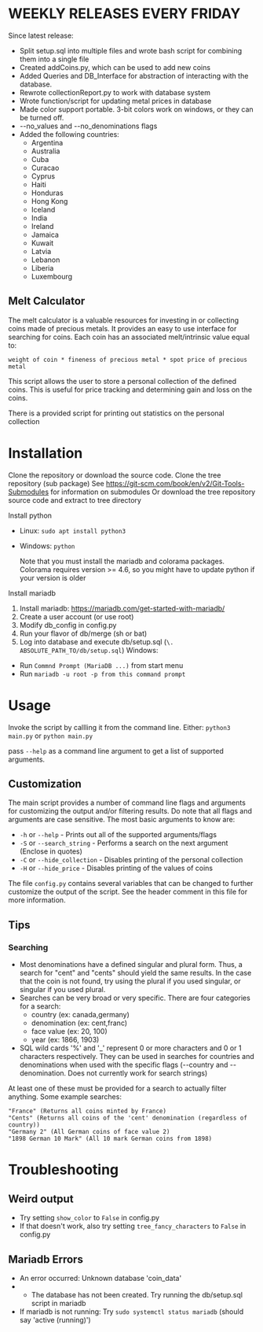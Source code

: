 # WEEKLY RELEASES EVERY FRIDAY

Since latest release:
* Split setup.sql into multiple files and wrote bash script for combining them into a single file
* Created addCoins.py, which can be used to add new coins
* Added Queries and DB_Interface for abstraction of interacting with the database.
* Rewrote collectionReport.py to work with database system
* Wrote function/script for updating metal prices in database
* Made color support portable. 3-bit colors work on windows, or they can be turned off.
* --no_values and --no_denominations flags
* Added the following countries:
  * Argentina
  * Australia
  * Cuba
  * Curacao
  * Cyprus
  * Haiti
  * Honduras
  * Hong Kong
  * Iceland
  * India
  * Ireland
  * Jamaica
  * Kuwait
  * Latvia
  * Lebanon
  * Liberia
  * Luxembourg

## Melt Calculator

The melt calculator is a valuable resources for investing in or collecting coins made of precious metals. It provides an easy to use interface for searching for coins. Each coin has an associated melt/intrinsic value equal to:
    
    weight of coin * fineness of precious metal * spot price of precious metal

This script allows the user to store a personal collection of the defined coins. This is useful for price tracking and determining gain and loss on the coins.

There is a provided script for printing out statistics on the personal collection

# Installation

Clone the repository or download the source code.
Clone the tree repository (sub package)
    See https://git-scm.com/book/en/v2/Git-Tools-Submodules for information on submodules
Or download the tree repository source code and extract to tree directory

Install python
* Linux: `sudo apt install python3`
* Windows: `python`

    Note that you must install the mariadb and colorama packages. Colorama requires version >= 4.6, so you might have to update python if your version is older

Install mariadb
1. Install mariadb: https://mariadb.com/get-started-with-mariadb/
2. Create a user account (or use root)
3. Modify db_config in config.py
4. Run your flavor of db/merge (sh or bat)
5. Log into database and execute db/setup.sql (`\. ABSOLUTE_PATH_TO/db/setup.sql`)
Windows:
* Run `Commnd Prompt (MariaDB ...)` from start menu
* Run `mariadb -u root -p from this command prompt`

# Usage

Invoke the script by callling it from the command line. Either:
`python3 main.py` or `python main.py`

pass `--help` as a command line argument to get a list of supported arguments.

## Customization

The main script provides a number of command line flags and arguments for customizing the output and/or filtering results. Do note that all flags and arguments are case sensitive. The most basic arguments to know are:
* `-h` or `--help` - Prints out all of the supported arguments/flags
* `-S` or `--search_string` - Performs a search on the next argument (Enclose in quotes)
* `-C` or `--hide_collection` - Disables printing of the personal collection
* `-H` or `--hide_price` - Disables printing of the values of coins

The file `config.py` contains several variables that can be changed to further customize the output of the script. See the header comment in this file for more information.

## Tips

### Searching

* Most denominations have a defined singular and plural form. Thus, a search for "cent" and "cents" should yield the same results. In the case that the coin is not found, try using the plural if you used singular, or singular if you used plural.
* Searches can be very broad or very specific. There are four categories for a search:
  * country (ex: canada,germany)
  * denomination (ex: cent,franc)
  * face value (ex: 20, 100)
  * year (ex: 1866, 1903)
* SQL wild cards '%' and '_' represent 0 or more characters and 0 or 1 characters respectively. They can be used in searches for countries and denominations when used with the specific flags (--country and --denomination. Does not currently work for search strings)

At least one of these must be provided for a search to actually filter anything. Some example searches:

    "France" (Returns all coins minted by France)
    "Cents" (Returns all coins of the 'cent' denomination (regardless of country))
    "Germany 2" (All German coins of face value 2)
    "1898 German 10 Mark" (All 10 mark German coins from 1898)

# Troubleshooting
## Weird output

* Try setting `show_color` to `False` in config.py
* If that doesn't work, also try setting `tree_fancy_characters` to `False` in config.py

## Mariadb Errors
* An error occurred: Unknown database 'coin_data'
* * The database has not been created. Try running the db/setup.sql script in mariadb
* If mariadb is not running: Try `sudo systemctl status mariadb` (should say 'active (running)')


